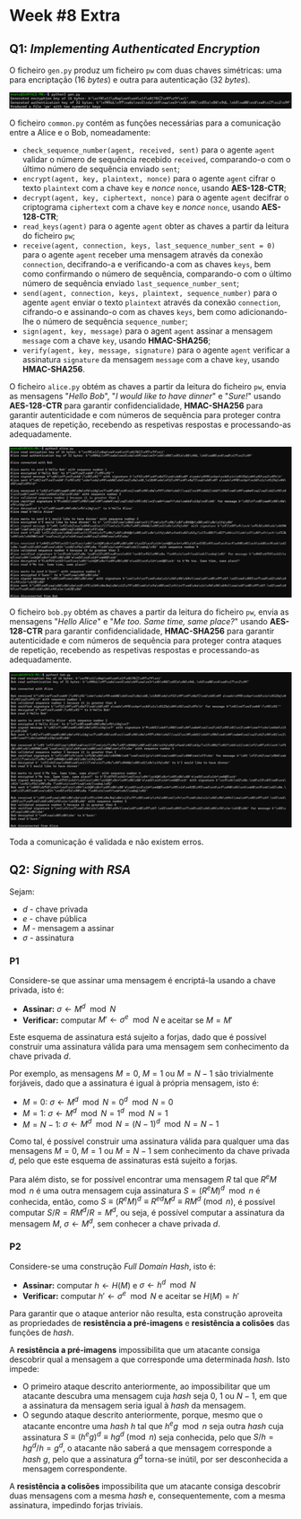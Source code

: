 # Week #8 Extra

## Q1: *Implementing Authenticated Encryption*

O ficheiro `gen.py` produz um ficheiro `pw` com duas chaves simétricas: uma para encriptação (16 *bytes*) e outra para autenticação (32 *bytes*).

![gen.py](images/q1-1.png)

O ficheiro `common.py` contém as funções necessárias para a comunicação entre a Alice e o Bob, nomeadamente:
- `check_sequence_number(agent, received, sent)` para o agente `agent` validar o número de sequência recebido `received`, comparando-o com o último número de sequência enviado `sent`;
- `encrypt(agent, key, plaintext, nonce)` para o agente `agent` cifrar o texto `plaintext` com a chave `key` e *nonce* `nonce`, usando **AES-128-CTR**;
- `decrypt(agent, key, ciphertext, nonce)` para o agente `agent` decifrar o criptograma `ciphertext` com a chave `key` e *nonce* `nonce`, usando **AES-128-CTR**;
- `read_keys(agent)` para o agente `agent` obter as chaves a partir da leitura do ficheiro `pw`;
- `receive(agent, connection, keys, last_sequence_number_sent = 0)` para o agente `agent` receber uma mensagem através da conexão `connection`, decifrando-a e verificando-a com as chaves `keys`, bem como confirmando o número de sequência, comparando-o com o último número de sequência enviado `last_sequence_number_sent`;
- `send(agent, connection, keys, plaintext, sequence_number)` para o agente `agent` enviar o texto `plaintext` através da conexão `connection`, cifrando-o e assinando-o com as chaves `keys`, bem como adicionando-lhe o número de sequência `sequence_number`;
- `sign(agent, key, message)` para o agent `agent` assinar a mensagem `message` com a chave `key`, usando **HMAC-SHA256**;
- `verify(agent, key, message, signature)` para o agente `agent` verificar a assinatura `signature` da mensagem `message` com a chave `key`, usando **HMAC-SHA256**.

O ficheiro `alice.py` obtém as chaves a partir da leitura do ficheiro `pw`, envia as mensagens "*Hello Bob*", "*I would like to have dinner*" e "*Sure!*" usando **AES-128-CTR** para garantir confidencialidade, **HMAC-SHA256** para garantir autenticidade e com números de sequência para proteger contra ataques de repetição, recebendo as respetivas respostas e processando-as adequadamente.

![alice.py](images/q1-2.png)

O ficheiro `bob.py` obtém as chaves a partir da leitura do ficheiro `pw`, envia as mensagens "*Hello Alice*" e "*Me too. Same time, same place?*" usando **AES-128-CTR** para garantir confidencialidade, **HMAC-SHA256** para garantir autenticidade e com números de sequência para proteger contra ataques de repetição, recebendo as respetivas respostas e processando-as adequadamente.

![bob.py](images/q1-3.png)

Toda a comunicação é validada e não existem erros.

## Q2: *Signing with RSA*

Sejam:
- $d$ - chave privada
- $e$ - chave pública
- $M$ - mensagem a assinar
- $\sigma$ - assinatura

### P1

Considere-se que assinar uma mensagem é encriptá-la usando a chave privada, isto é:

- **Assinar:** $\sigma \leftarrow M^d \mod N$
- **Verificar:** computar $M' \leftarrow \sigma^e \mod N$ e aceitar se $M = M'$

Este esquema de assinatura está sujeito a forjas, dado que é possível construir uma assinatura válida para uma mensagem sem conhecimento da chave privada $d$.

Por exemplo, as mensagens $M = 0$, $M = 1$ ou $M = N - 1$ são trivialmente forjáveis, dado que a assinatura é igual à própria mensagem, isto é:
- $M = 0$: $\sigma \leftarrow M^d \mod N = 0^d \mod N = 0$
- $M = 1$: $\sigma \leftarrow M^d \mod N = 1^d \mod N = 1$
- $M = N - 1$: $\sigma \leftarrow  M^d \mod N = (N - 1)^d \mod N = N - 1$

Como tal, é possível construir uma assinatura válida para qualquer uma das mensagens $M = 0$, $M = 1$ ou $M = N - 1$ sem conhecimento da chave privada $d$, pelo que este esquema de assinaturas está sujeito a forjas.

Para além disto, se for possível encontrar uma mensagem $R$ tal que $R^eM \mod n$ é uma outra mensagem cuja assinatura $S = (R^eM)^d \mod n$ é conhecida, então, como $S \equiv (R^eM)^d \equiv R^{ed}M^d \equiv RM^d \pmod{n}$, é possível computar $S/R = RM^d/R = M^d$, ou seja, é possível computar a assinatura da mensagem $M$, $\sigma \leftarrow M^d$, sem conhecer a chave privada $d$.

### P2

Considere-se uma construção *Full Domain Hash*, isto é:

- **Assinar:** computar $h \leftarrow H(M)$ e $\sigma \leftarrow h^d \mod N$
- **Verificar:** computar $h' \leftarrow \sigma^e \mod N$ e aceitar se $H(M) = h'$

Para garantir que o ataque anterior não resulta, esta construção aproveita as propriedades de **resistência a pré-imagens** e **resistência a colisões** das funções de *hash*. 

A **resistência a pré-imagens** impossibilita que um atacante consiga descobrir qual a mensagem a que corresponde uma determinada *hash*. 
Isto impede:
- O primeiro ataque descrito anteriormente, ao impossibilitar que um atacante descubra uma mensagem cuja *hash* seja $0$, $1$ ou $N - 1$, em que a assinatura da mensagem seria igual à *hash* da mensagem. 
- O segundo ataque descrito anteriormente, porque, mesmo que o atacante encontre uma *hash* $h$ tal que $h^eg \mod n$ seja outra *hash* cuja assinatura $S \equiv (h^eg)^d \equiv hg^d \pmod{n}$ seja conhecida, pelo que $S/h = hg^d / h = g^d$, o atacante não saberá a que mensagem corresponde a *hash* $g$, pelo que a assinatura $g^d$ torna-se inútil, por ser desconhecida a mensagem correspondente.

A **resistência a colisões** impossibilita que um atacante consiga descobrir duas mensagens com a mesma *hash* e, consequentemente, com a mesma assinatura, impedindo forjas triviais.
